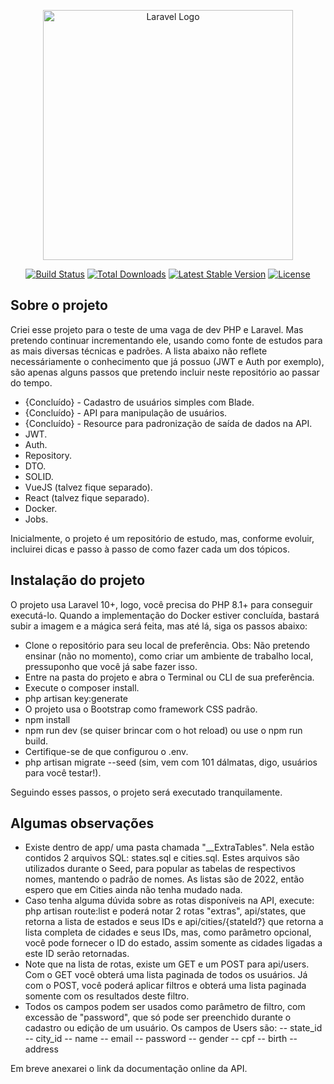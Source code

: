 <p align="center"><a href="https://laravel.com" target="_blank"><img src="https://raw.githubusercontent.com/laravel/art/master/logo-lockup/5%20SVG/2%20CMYK/1%20Full%20Color/laravel-logolockup-cmyk-red.svg" width="400" alt="Laravel Logo"></a></p>

<p align="center">
<a href="https://github.com/laravel/framework/actions"><img src="https://github.com/laravel/framework/workflows/tests/badge.svg" alt="Build Status"></a>
<a href="https://packagist.org/packages/laravel/framework"><img src="https://img.shields.io/packagist/dt/laravel/framework" alt="Total Downloads"></a>
<a href="https://packagist.org/packages/laravel/framework"><img src="https://img.shields.io/packagist/v/laravel/framework" alt="Latest Stable Version"></a>
<a href="https://packagist.org/packages/laravel/framework"><img src="https://img.shields.io/packagist/l/laravel/framework" alt="License"></a>
</p>

## Sobre o projeto

Criei esse projeto para o teste de uma vaga de dev PHP e Laravel. Mas pretendo continuar incrementando ele, usando como fonte de estudos para as mais diversas técnicas e padrões.
A lista abaixo não reflete necessáriamente o conhecimento que já possuo (JWT e Auth por exemplo), são apenas alguns passos que pretendo incluir neste repositório ao passar do tempo.

- {Concluído} - Cadastro de usuários simples com Blade.
- {Concluído} - API para manipulação de usuários.
- {Concluído} - Resource para padronização de saída de dados na API.
- JWT.
- Auth.
- Repository.
- DTO.
- SOLID.
- VueJS (talvez fique separado).
- React (talvez fique separado).
- Docker.
- Jobs.

Inicialmente, o projeto é um repositório de estudo, mas, conforme evoluir, incluirei dicas e passo à passo de como fazer cada um dos tópicos.

## Instalação do projeto

O projeto usa Laravel 10+, logo, você precisa do PHP 8.1+ para conseguir executá-lo.
Quando a implementação do Docker estiver concluída, bastará subir a imagem e a mágica será feita, mas até lá, siga os passos abaixo:

- Clone o repositório para seu local de preferência. Obs: Não pretendo ensinar (não no momento), como criar um ambiente de trabalho local, pressuponho que você já sabe fazer isso.
- Entre na pasta do projeto e abra o Terminal ou CLI de sua preferência.
- Execute o composer install.
- php artisan key:generate
- O projeto usa o Bootstrap como framework CSS padrão.
- npm install
- npm run dev (se quiser brincar com o hot reload) ou use o npm run build.
- Certifique-se de que configurou o .env.
- php artisan migrate --seed (sim, vem com 101 dálmatas, digo, usuários para você testar!).

Seguindo esses passos, o projeto será executado tranquilamente.

## Algumas observações

- Existe dentro de app/ uma pasta chamada "__ExtraTables". Nela estão contidos 2 arquivos SQL: states.sql e cities.sql. Estes arquivos são utilizados durante o Seed, para popular as tabelas de respectivos nomes, mantendo o padrão de nomes. As listas são de 2022, então espero que em Cities ainda não tenha mudado nada.
- Caso tenha alguma dúvida sobre as rotas disponíveis na API, execute: php artisan route:list e poderá notar 2 rotas "extras", api/states, que retorna a lista de estados e seus IDs e api/cities/{stateId?} que retorna a lista completa de cidades e seus IDs, mas, como parâmetro opcional, você pode fornecer o ID do estado, assim somente as cidades ligadas a este ID serão retornadas.
- Note que na lista de rotas, existe um GET e um POST para api/users. Com o GET você obterá uma lista paginada de todos os usuários. Já com o POST, você poderá aplicar filtros e obterá uma lista paginada somente com os resultados deste filtro.
- Todos os campos podem ser usados como parâmetro de filtro, com excessão de "password", que só pode ser preenchido durante o cadastro ou edição de um usuário. Os campos de Users são:
-- state_id
-- city_id
-- name
-- email
-- password
-- gender
-- cpf
-- birth
-- address

Em breve anexarei o link da documentação online da API.